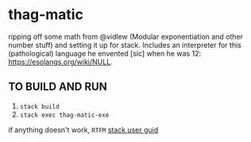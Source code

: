 # thag-matic

ripping off some math from @vidlew (Modular exponentiation and other number stuff) and setting it up for stack.
Includes an interpreter for this (pathological) language he envented [sic] when he was 12:
https://esolangs.org/wiki/NULL.

## TO BUILD AND RUN

1. `stack build`
2. `stack exec thag-matic-exe`

if anything doesn't work, `RTFM` [stack user guid](https://docs.haskellstack.org/en/stable/GUIDE/#user-guide)
